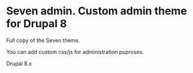 # Seven admin. Custom admin theme for Drupal 8

Full copy of the Seven theme.

You can add custom css/js for administration puproses.

Drupal 8.x